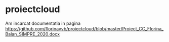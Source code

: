 # proiectcloud
Am incarcat documentatia in pagina https://github.com/florinavvb/proiectcloud/blob/master/Proiect_CC_Florina_Balan_SIMPRE_2020.docx
